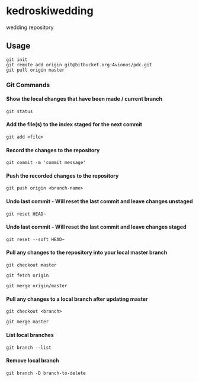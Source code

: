 # kedroskiwedding
wedding repository

## Usage

```
git init
git remote add origin git@bitbucket.org:Avionos/pdc.git
git pull origin master
```

### Git Commands

#### Show the local changes that have been made / current branch
```git status```

#### Add the file(s) to the index staged for the next commit
```git add <file>```

#### Record the changes to the repository
```git commit -m 'commit message'```

#### Push the recorded changes to the repository
```git push origin <branch-name>```

#### Undo last commit - Will reset the last commit and leave changes unstaged
```git reset HEAD~```

#### Undo last commit - Will reset the last commit and leave changes staged
```git reset --soft HEAD~```

#### Pull any changes to the repository into your local master branch
```git checkout master```

```git fetch origin```

```git merge origin/master```

#### Pull any changes to a local branch after updating master
```git checkout <branch>```

```git merge master```

#### List local branches
```git branch --list```

#### Remove local branch
```git branch -D branch-to-delete```